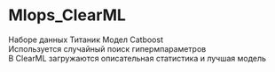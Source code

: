 # Mlops_ClearML

Наборе данных Титаник 
Модел Catboost   
Используется случайный поиск гипермпараметров  
В ClearML загружаются описательная статистика и лучшая модель  